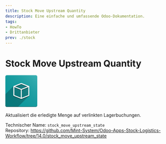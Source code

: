 ```yaml
---
title: Stock Move Upstream Quantity
description: Eine einfache und umfassende Odoo-Dokumentation.
tags:
- HowTo
- Drittanbieter
prev: ./stock
---
```

# Stock Move Upstream Quantity
![icon_oms_box](attachments/icon_oms_box.png)

Aktualisiert die erledigte Menge auf verlinkten Lagerbuchungen.

Technischer Name: `stock_move_upstream_state`\
Repository: <https://github.com/Mint-System/Odoo-Apps-Stock-Logistics-Workflow/tree/14.0/stock_move_upstream_state>
